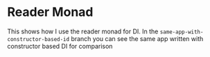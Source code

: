 # Reader Monad

This shows how I use the reader monad for DI. In the `same-app-with-constructor-based-id` branch you can see the same app written with constructor based DI for comparison
